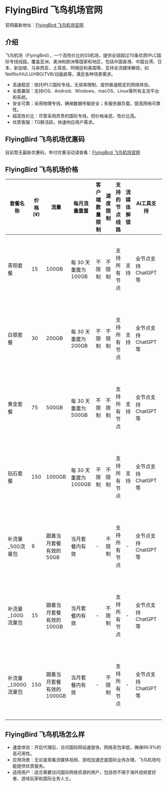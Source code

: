 # FlyingBird 飞鸟机场官网

官网最新地址：[FlyingBird 飞鸟机场官网](https://fbaff02.flyb-aff01.com/auth/register?code=TZYqptn4)


## 介绍

飞鸟机场（FlyingBird），一个高性价比的SS机场，提供全球超过70条优质IPLC国际专线线路。覆盖亚洲、美洲和欧洲等国家和地区，包括中国香港、中国台湾、日本、新加坡、马来西亚、土耳其、阿根廷和美国等，支持全流媒体解锁，如Netflix/HULU/HBO/TVB/动画疯等，满足各种场景需求。

- 高速稳定：依托IPLC国际专线，无倍率限制，提供极速稳定的网络体验。
- 全面兼容：支持iOS、Android、Windows、macOS、Linux等所有主流平台和系统。
- 安全可靠：采用物理专线，确保数据传输安全；多服务器负载，提高网络可靠性。
- 超高性价比：尽管采用昂贵的国际专线，但价格亲民，性价比高。
- 优质客服：TG群活跃，快速响应用户需求。

## FlyingBird 飞鸟机场优惠码

目前暂无最新优惠码，年付优惠活动请查看：[FlyingBird 飞鸟机场官网](https://fbaff02.flyb-aff01.com/auth/register?code=TZYqptn4)



## FlyingBird 飞鸟机场价格

| 套餐名称 | 价格(¥) | 流量 | 每月流量重置 | 客户端数量限制 | 速度限制 | 支持的节点线路 | 流媒体解锁 | AI工具支持 | 适用用户 | 客服响应 | 客户端支持 |
| ------- | ------- | --- | ------------ | -------------- | ------- | -------------- | --------- | ---------- | ------- | ------- | -------- |
| 青铜套餐 | 15      | 100GB | 每 30 天重置为 100GB | 不限制 | 不限制 | 支持所有节点 | 支持 | 全节点支持ChatGPT等 | 大陆及海外全球用户 | 快速 | 全平台 |
| 白银套餐 | 30      | 200GB | 每 30 天重置为 200GB | 不限制 | 不限制 | 支持所有节点 | 支持 | 全节点支持ChatGPT等 | 大陆及海外全球用户 | 快速 | 全平台 |
| 黄金套餐 | 75      | 500GB | 每 30 天重置为 500GB | 不限制 | 不限制 | 支持所有节点 | 支持 | 全节点支持ChatGPT等 | 大陆及海外全球用户 | 快速 | 全平台 |
| 钻石套餐 | 150     | 1000GB | 每 30 天重置为 1000GB | 不限制 | 不限制 | 支持所有节点 | 支持 | 全节点支持ChatGPT等 | 大陆及海外全球用户 | 快速 | 全平台 |
| 补流量_50G流量包 | 8       | 跟着当月套餐有效的50GB | 当月套餐内有效 | - | 不限制 | 支持所有节点 | - | 全节点支持ChatGPT等 | 大陆及海外全球用户 | - | - |
| 补流量_100G流量包 | 15      | 跟着当月套餐有效的100GB | 当月套餐内有效 | - | 不限制 | 支持所有节点 | - | 全节点支持ChatGPT等 | 大陆及海外全球用户 | - | - |
| 补流量_1000G流量包 | 150     | 跟着当月套餐有效的1000GB | 当月套餐内有效 | - | 不限制 | 支持所有节点 | - | 全节点支持ChatGPT等 | 大陆及海外全球用户 | - | - |


## FlyingBird 飞鸟机场怎么样

- 速度体验：开启代理后，访问国际网站速度快，网络丢包率低，确保99.9%的高可用性。
- 应用场景：无论是观看流媒体视频、游戏加速还是国际业务办理，飞鸟机场均能提供优质服务。
- 适用用户：适合需要访问国际网络资源的用户，包括但不限于海外视频爱好者、游戏玩家和国际业务人士。



